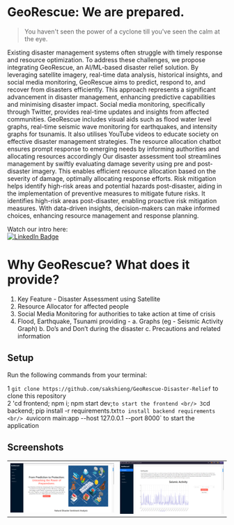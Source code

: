 # GeoRescue: We are prepared.

> You haven't seen the power of a cyclone till you've seen the calm at the eye. <br />

<!-- ![MMAS (820 x 360 px)](https://user-images.githubusercontent.com/72301141/206877824-90492e92-2e2d-4de6-b23c-312f283bdfd6.png) -->

Existing disaster management systems often struggle with timely response and resource optimization. To address these challenges, we propose integrating GeoRescue, an AI/ML-based disaster relief solution. By leveraging satellite imagery, real-time data analysis, historical insights, and social media monitoring, GeoRescue aims to predict, respond to, and recover from disasters efficiently. 
This approach represents a significant advancement in disaster management, enhancing predictive capabilities and minimising disaster impact. Social media monitoring, specifically through Twitter, provides real-time updates and insights from affected communities.
GeoRescue includes visual aids such as flood water level graphs, real-time seismic wave monitoring for earthquakes, and intensity graphs for tsunamis. It also utilises YouTube videos to educate society on effective disaster management strategies.
The resource allocation chatbot ensures prompt response to emerging needs by informing authorities and allocating resources accordingly
Our disaster assessment tool streamlines management by swiftly evaluating damage severity using pre and post-disaster imagery. This enables efficient resource allocation based on the severity of damage, optimally allocating response efforts. Risk mitigation helps identify high-risk areas and potential hazards post-disaster, aiding in the implementation of preventive measures to mitigate future risks.
It identifies high-risk areas post-disaster, enabling proactive risk mitigation measures. With data-driven insights, decision-makers can make informed choices, enhancing resource management and response planning.


Watch our intro here:
<a href="">
<br/>
    <img src="https://img.shields.io/badge/YouTube-%23FF0000.svg?style=for-the-badge&logo=YouTube&logoColor=white" alt="LinkedIn Badge"/>
  </a> 	


# Why GeoRescue? What does it provide?
1. Key Feature - Disaster Assessment using Satellite 
2. Resource Allocator for affected people
3. Social Media Monitoring for authorities to take action at time of crisis
4. Flood, Earthquake, Tsunami providing - 
    a. Graphs (eg - Seismic Activity Graph)
    b. Do’s and Don’t during the disaster
    c. Precautions and related information 



## Setup

Run the following commands from your terminal:

1 `git clone https://github.com/sakshieng/GeoRescue-Disaster-Relief` to clone this repository <br/>
2 'cd frontend; npm i; npm start dev;` to start the frontend <br/>
3 `cd backend; pip install -r requirements.txt` to install backend requirements <br/>
4 `uvicorn main:app --host 127.0.0.1 --port 8000` to start the application <br/>


## Screenshots


<table width="100%">
  <tbody>
    <tr>
      <td width="1%"><img src="https://github.com/sakshieng/GeoRescue-Disaster-Relief/blob/main/backend/screenshots/home.png?raw=true"/></td>
      <td width="1%"><img src="https://github.com/sakshieng/GeoRescue-Disaster-Relief/blob/main/backend/screenshots/image.png?raw=true"/></td>
    </tr>
  </tbody>
</table>
